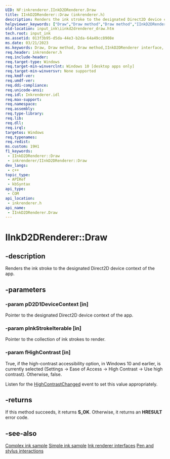 ```yaml
---
UID: NF:inkrenderer.IInkD2DRenderer.Draw
title: IInkD2DRenderer::Draw (inkrenderer.h)
description: Renders the ink stroke to the designated Direct2D device context of the app.
helpviewer_keywords: ["Draw","Draw method","Draw method","IInkD2DRenderer interface","IInkD2DRenderer interface","Draw method","IInkD2DRenderer.Draw","IInkD2DRenderer::Draw","inkrenderer/IInkD2DRenderer::Draw","input_ink.iinkd2drenderer_draw"]
old-location: input_ink\iinkd2drenderer_draw.htm
tech.root: input_ink
ms.assetid: 013f3b95-d5da-44e3-b2da-64a49cc8908e
ms.date: 03/21/2023
ms.keywords: Draw, Draw method, Draw method,IInkD2DRenderer interface, IInkD2DRenderer interface,Draw method, IInkD2DRenderer.Draw, IInkD2DRenderer::Draw, inkrenderer/IInkD2DRenderer::Draw, input_ink.iinkd2drenderer_draw
req.header: inkrenderer.h
req.include-header: 
req.target-type: Windows
req.target-min-winverclnt: Windows 10 [desktop apps only]
req.target-min-winversvr: None supported
req.kmdf-ver: 
req.umdf-ver: 
req.ddi-compliance: 
req.unicode-ansi: 
req.idl: Inkrenderer.idl
req.max-support: 
req.namespace: 
req.assembly: 
req.type-library: 
req.lib: 
req.dll: 
req.irql: 
targetos: Windows
req.typenames: 
req.redist: 
ms.custom: 19H1
f1_keywords:
 - IInkD2DRenderer::Draw
 - inkrenderer/IInkD2DRenderer::Draw
dev_langs:
 - c++
topic_type:
 - APIRef
 - kbSyntax
api_type:
 - COM
api_location:
 - inkrenderer.h
api_name:
 - IInkD2DRenderer.Draw
---
```


# IInkD2DRenderer::Draw

## -description

Renders the ink stroke to the designated Direct2D device context of the app.

## -parameters

### -param pD2D1DeviceContext [in]

Pointer to the designated Direct2D device context of the app.

### -param pInkStrokeIterable [in]

Pointer to the collection of ink strokes to render.

### -param fHighContrast [in]

True, if the high-contrast accessibility option, in Windows 10 and earlier, is currently selected (Settings -> Ease of Access -> High Contrast -> Use high contrast). Otherwise, false.

Listen for the [HighContrastChanged](/uwp/api/windows.ui.viewmanagement.accessibilitysettings.highcontrastchanged) event to set this value appropriately.

## -returns

If this method succeeds, it returns **S_OK**. Otherwise, it returns an **HRESULT** error code.

## -see-also

[Complex ink sample](https://github.com/Microsoft/Windows-universal-samples/tree/master/Samples/ComplexInk)
[Simple ink sample](https://github.com/Microsoft/Windows-universal-samples/tree/master/Samples/SimpleInk)
[Ink renderer interfaces](/windows/win32/input_ink/ink-renderer-interfaces)
[Pen and stylus interactions](/windows/uwp/input-and-devices/pen-and-stylus-interactions)
